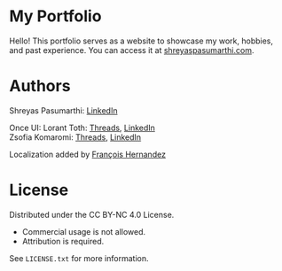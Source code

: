 # **My Portfolio**

Hello! This portfolio serves as a website to showcase my work, hobbies, and past experience. You can access it at [shreyaspasumarthi.com](https://www.shreyaspasumarthi.com).

# **Authors**
Shreyas Pasumarthi: [LinkedIn](https://www.linkedin.com/in/shreyaspasumarthi/)  

Once UI:
Lorant Toth: [Threads](https://www.threads.net/@lorant.one), [LinkedIn](https://www.linkedin.com/in/tothlorant/)  
Zsofia Komaromi: [Threads](https://www.threads.net/@zsofia_kom), [LinkedIn](https://www.linkedin.com/in/zsofiakomaromi/)

Localization added by [François Hernandez](https://github.com/francoishernandez)

# **License**

Distributed under the CC BY-NC 4.0 License.
- Commercial usage is not allowed.
- Attribution is required.

See `LICENSE.txt` for more information.
